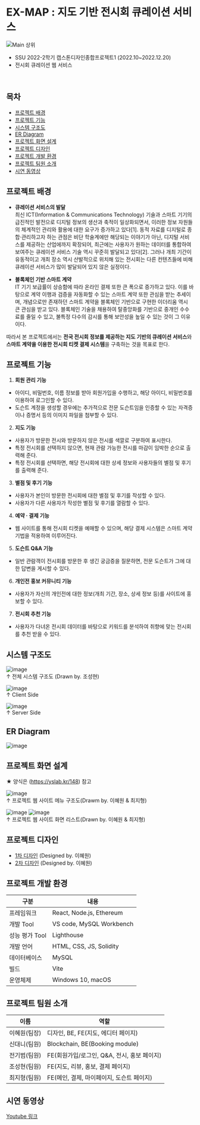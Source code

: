 # EX-MAP : 지도 기반 전시회 큐레이션 서비스
![Main 상위](https://user-images.githubusercontent.com/50830078/210771129-cd17ae90-69d5-469c-9888-743e0bda28f0.png)
- SSU 2022-2학기 캡스톤디자인종합프로젝트1 (2022.10~2022.12.20)
- 전시회 큐레이션 웹 서비스
<br />

## 목차
- [프로젝트 배경](#프로젝트-배경)
- [프로젝트 기능](#프로젝트-기능)
- [시스템 구조도](#시스템-구조도)
- [ER Diagram](#er-diagram)
- [프로젝트 화면 설계](#프로젝트-화면-설계)
- [프로젝트 디자인](#프로젝트-디자인)
- [프로젝트 개발 환경](#프로젝트-개발-환경)
- [프로젝트 팀원 소개](#프로젝트-팀원-소개)
- [시연 동영상](#시연-동영상)

## 프로젝트 배경
- **큐레이션 서비스의 발달** <br />
최신 ICT(Information & Communications Technology) 기술과 스마트 기기의 급진적인 발전으로 디지털 정보의 생산과 축적이 일상화되면서, 이러한 정보 자원들의 체계적인 관리와 활용에 대한 요구가 증가하고 있다[1]. 동적 자료를 디지털로 종합·관리하고자 하는 관점은 비단 학술계에만 해당되는 이야기가 아닌, 디지털 서비스를 제공하는 산업에까지 확장되어, 최근에는 사용자가 원하는 데이터를 통합하여 보여주는 큐레이션 서비스 기술 역시 꾸준히 발달되고 있다[2]. 그러나 개최 기간이 유동적이고 개최 장소 역시 산발적으로 위치해 있는 전시회는 다른 컨텐츠들에 비해 큐레이션 서비스가 많이 발달되어 있지 않은 실정이다.

- **블록체인 기반 스마트 계약** <br />
IT 기기 보급률이 상승함에 따라 온라인 결제 또한 큰 폭으로 증가하고 있다. 이를 바탕으로 계약 이행과 검증을 자동화할 수 있는 스마트 계약 또한 관심을 받는 추세이며, 개념으로만 존재하던 스마트 계약을 블록체인 기반으로 구현한 이더리움 역시 큰 관심을 받고 있다. 블록체인 기술을 채용하여 탈중앙화를 기반으로 중개인 수수료를 줄일 수 있고, 불특정 다수의 감시를 통해 보안성을 높일 수 있는 것이 그 이유이다.

따라서 본 프로젝트에서는 **전국 전시회 정보를 제공하는 지도 기반의 큐레이션 서비스**와 **스마트 계약을 이용한 전시회 티켓 결제 시스템**을 구축하는 것을 목표로 한다.

## 프로젝트 기능
1. **회원 관리 기능**
- 아이디, 비밀번호, 이름 정보를 받아 회원가입을 수행하고, 해당 아이디, 비밀번호를 이용하여 로그인할 수 있다.
- 도슨트 계정을 생성할 경우에는 추가적으로 전문 도슨트임을 인증할 수 있는 자격증이나 증명서 등의 이미지 파일을 첨부할 수 있다.

2. **지도 기능**
- 사용자가 방문한 전시와 방문하지 않은 전시를 색깔로 구분하여 표시한다.
- 특정 전시회를 선택하지 않으면, 현재 관람 가능한 전시를 마감이 임박한 순으로 출력해 준다.
- 특정 전시회를 선택하면, 해당 전시회에 대한 상세 정보와 사용자들의 별점 및 후기를 출력해 준다.

3. **별점 및 후기 기능**
- 사용자가 본인이 방문한 전시회에 대한 별점 및 후기를 작성할 수 있다.
- 사용자가 다른 사용자가 작성한 별점 및 후기를 열람할 수 있다.

4. **예약 · 결제 기능**
- 웹 사이트를 통해 전시회 티켓을 예매할 수 있으며, 해당 결제 시스템은 스마트 계약 기법을 적용하여 이루어진다.

5. **도슨트 Q&A 기능**
- 일반 관람객이 전시회를 방문한 후 생긴 궁금증을 질문하면, 전문 도슨트가 그에 대한 답변을 게시할 수 있다.

6. **개인전 홍보 커뮤니티 기능**
- 사용자가 자신의 개인전에 대한 정보(개최 기간, 장소, 상세 정보 등)를 사이트에 홍보할 수 있다.

7. **전시회 추천 기능**
- 사용자가 다녀온 전시회 데이터를 바탕으로 키워드를 분석하여 취향에 맞는 전시회를 추천 받을 수 있다.

## 시스템 구조도
![image](https://user-images.githubusercontent.com/50830078/210939339-2d766392-2e52-49d6-b2ec-cbc388354e3c.png)
<br /> ↑ 전체 시스템 구조도 (Drawn by. 조성현)

![image](https://user-images.githubusercontent.com/50830078/210939422-6966ddb0-8ddf-4e96-a5d6-31b4ba8f9d61.png)
<br /> ↑ Client Side

![image](https://user-images.githubusercontent.com/50830078/210939517-1a589d02-03de-4756-ad08-bad6587df0cf.png)
<br /> ↑ Server Side

## ER Diagram
![image](https://user-images.githubusercontent.com/50830078/210940653-c66cf86c-92e4-480c-8c84-8306721d75e4.png)

## 프로젝트 화면 설계
★ 양식은 (https://yslab.kr/148) 참고

![image](https://user-images.githubusercontent.com/50830078/210940749-e0222d4d-6aa1-4c35-9ece-1574254488c6.png)
<br />↑ 프로젝트 웹 사이트 메뉴 구조도(Drawm by. 이혜원 & 최지형)

![image](https://user-images.githubusercontent.com/50830078/210941178-9b09939d-33a6-4fd8-a98b-6ad87c5db000.png)
![image](https://user-images.githubusercontent.com/50830078/210941193-e9f76c52-0cfd-4160-bd90-6a2e562ceddb.png)
<br />↑ 프로젝트 웹 사이트 화면 리스트(Drawn by. 이혜원 & 최지형)

## 프로젝트 디자인
- [1차 디자인](https://www.figma.com/file/cM6kL2QYdKQFUNA5j4I6Wv/EX-MAP-%EB%94%94%EC%9E%90%EC%9D%B8-1%EC%B0%A8?node-id=0%3A1&t=5Cz3w7usG2sUV3Xc-1) (Designed by. 이혜원)
- [2차 디자인](https://www.figma.com/file/p3kzpAxAfKECaSQtJ7qJ7c/EX-MAP-%EB%94%94%EC%9E%90%EC%9D%B8-2%EC%B0%A8?node-id=0%3A1&t=acWhB4vjfeFtpQkM-0) (Designed by. 이혜원)

## 프로젝트 개발 환경
|구분|내용|
|---|---|
|프레임워크|React, Node.js, Ethereum|
|개발 Tool|VS code, MySQL Workbench|
|성능 평가 Tool|Lighthouse|
|개발 언어|HTML, CSS, JS, Solidity|
|데이터베이스|MySQL|
|빌드|Vite|
|운영체제|Windows 10, macOS|

## 프로젝트 팀원 소개
|이름|역할|
|---|---|
|이혜원(팀장)|디자인, BE, FE(지도, 에디터 페이지)|
|신대니(팀원)|Blockchain, BE(Booking module)|
|전기범(팀원)|FE(회원가입/로그인, Q&A, 전시, 홍보 페이지)|
|조성현(팀원)|FE(지도, 리뷰, 홍보, 결제 페이지)|
|최지형(팀원)|FE(메인, 결제, 마이페이지, 도슨트 페이지)|

## 시연 동영상
[Youtube 링크](https://www.youtube.com/watch?v=ZWNWSi00TOk&t=10s)

